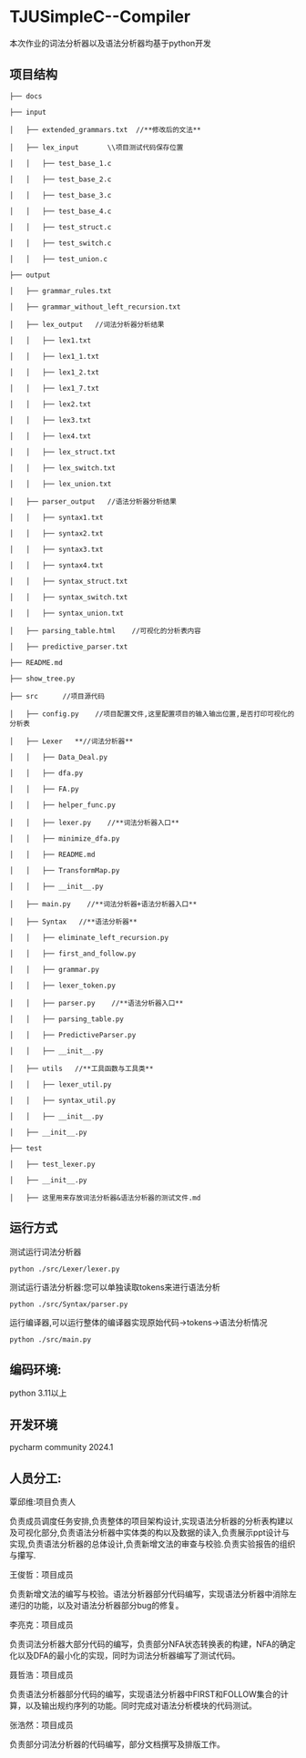 # TJUSimpleC--Compiler


本次作业的词法分析器以及语法分析器均基于python开发

## 项目结构
```
├── docs

├── input

│   ├── extended_grammars.txt  //**修改后的文法**

│   ├── lex_input		\\项目测试代码保存位置

│   │   ├── test_base_1.c

│   │   ├── test_base_2.c

│   │   ├── test_base_3.c

│   │   ├── test_base_4.c

│   │   ├── test_struct.c

│   │   ├── test_switch.c

│   │   ├── test_union.c

├── output    

│   ├── grammar_rules.txt

│   ├── grammar_without_left_recursion.txt

│   ├── lex_output   //词法分析器分析结果

│   │   ├── lex1.txt

│   │   ├── lex1_1.txt

│   │   ├── lex1_2.txt

│   │   ├── lex1_7.txt

│   │   ├── lex2.txt

│   │   ├── lex3.txt

│   │   ├── lex4.txt

│   │   ├── lex_struct.txt

│   │   ├── lex_switch.txt

│   │   ├── lex_union.txt

│   ├── parser_output   //语法分析器分析结果

│   │   ├── syntax1.txt

│   │   ├── syntax2.txt

│   │   ├── syntax3.txt

│   │   ├── syntax4.txt

│   │   ├── syntax_struct.txt

│   │   ├── syntax_switch.txt

│   │   ├── syntax_union.txt

│   ├── parsing_table.html    //可视化的分析表内容

│   ├── predictive_parser.txt   

├── README.md

├── show_tree.py

├── src      //项目源代码

│   ├── config.py    //项目配置文件,这里配置项目的输入输出位置,是否打印可视化的分析表

│   ├── Lexer   **//词法分析器**

│   │   ├── Data_Deal.py

│   │   ├── dfa.py

│   │   ├── FA.py

│   │   ├── helper_func.py

│   │   ├── lexer.py    //**词法分析器入口**

│   │   ├── minimize_dfa.py

│   │   ├── README.md

│   │   ├── TransformMap.py

│   │   ├── __init__.py

│   ├── main.py    //**词法分析器+语法分析器入口**

│   ├── Syntax   //**语法分析器**

│   │   ├── eliminate_left_recursion.py

│   │   ├── first_and_follow.py

│   │   ├── grammar.py

│   │   ├── lexer_token.py

│   │   ├── parser.py    //**语法分析器入口**

│   │   ├── parsing_table.py

│   │   ├── PredictiveParser.py

│   │   ├── __init__.py

│   ├── utils   //**工具函数与工具类**

│   │   ├── lexer_util.py

│   │   ├── syntax_util.py

│   │   ├── __init__.py

│   ├── __init__.py

├── test

│   ├── test_lexer.py

│   ├── __init__.py

│   ├── 这里用来存放词法分析器&语法分析器的测试文件.md

```

## 运行方式
测试运行词法分析器

`python ./src/Lexer/lexer.py`

测试运行语法分析器:您可以单独读取tokens来进行语法分析

`python ./src/Syntax/parser.py`

运行编译器,可以运行整体的编译器实现原始代码->tokens->语法分析情况

`python ./src/main.py`



## 编码环境:
python 3.11以上

## 开发环境
pycharm community 2024.1 

## 人员分工:
覃邱维:项目负责人

负责成员调度任务安排,负责整体的项目架构设计,实现语法分析器的分析表构建以及可视化部分,负责语法分析器中实体类的构以及数据的读入,负责展示ppt设计与实现,负责语法分析器的总体设计,负责新增文法的审查与校验.负责实验报告的组织与攥写.

王俊哲：项目成员

负责新增文法的编写与校验。语法分析器部分代码编写，实现语法分析器中消除左递归的功能，以及对语法分析器部分bug的修复。

李亮克：项目成员

负责词法分析器大部分代码的编写，负责部分NFA状态转换表的构建，NFA的确定化以及DFA的最小化的实现，同时为词法分析器编写了测试代码。

聂哲浩：项目成员

负责语法分析器部分代码的编写，实现语法分析器中FIRST和FOLLOW集合的计算，以及输出规约序列的功能。同时完成对语法分析模块的代码测试。

张浩然：项目成员

负责部分词法分析器的代码编写，部分文档撰写及排版工作。









